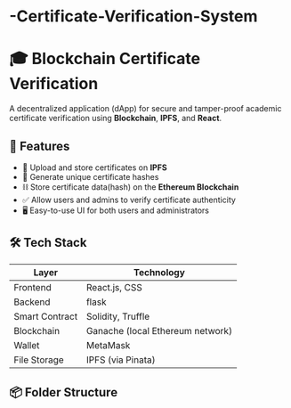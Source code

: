 # -Certificate-Verification-System
# 🎓 Blockchain Certificate Verification

A decentralized application (dApp) for secure and tamper-proof academic certificate verification using **Blockchain**, **IPFS**, and **React**.

## 🚀 Features

- 🔐 Upload and store certificates on **IPFS**
- 🧾 Generate unique certificate hashes
- ⛓️ Store certificate data(hash) on the **Ethereum Blockchain**
- ✅ Allow users and admins to verify certificate authenticity
- 🖥️ Easy-to-use UI for both users and administrators

## 🛠️ Tech Stack

| Layer          | Technology                          |
|----------------|--------------------------------------|
| Frontend       | React.js, CSS                        |
| Backend        | flask                |
| Smart Contract | Solidity, Truffle                    |
| Blockchain     | Ganache (local Ethereum network)     |
| Wallet         | MetaMask                             |
| File Storage   | IPFS (via Pinata)                    |

## 📦 Folder Structure


